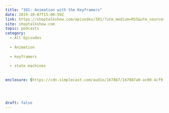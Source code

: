 ```yaml
---
title: "381: Animation with the Keyframers"
date: 2019-10-07T15:00:59Z
link: https://shoptalkshow.com/episodes/381/?utm_medium=RSS&utm_source=hune
site: shoptalkshow.com
topic: podcasts
category:
  - All Episodes
  
  - Animation
  
  - keyframers
  
  - state machines
  
  
enclosure: {https://cdn.simplecast.com/audio/167887/167887a0-ac00-4cf9-bc69-b5ca845997db/f36a3461-f3ef-41ff-a881-74be6265c68f/shoptalkshow-381_tc.mp3 40905637 audio/mpeg} 


 
  
draft: false
---
```

